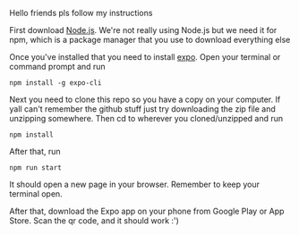 Hello friends pls follow my instructions

First download [Node.js](https://nodejs.org/en/download/).
We're not really using Node.js but we need it for npm, which is a package manager that you use to download everything else

Once you've installed that you need to install [expo](https://expo.dev/). Open your terminal or command prompt and run

`npm install -g expo-cli`

Next you need to clone this repo so you have a copy on your computer.
If yall can't remember the github stuff just try downloading the zip file and unzipping somewhere.
Then cd to wherever you cloned/unzipped and run

`npm install`

After that, run

`npm run start`

It should open a new page in your browser. Remember to keep your terminal open.

After that, download the Expo app on your phone from Google Play or App Store.
Scan the qr code, and it should work :')


